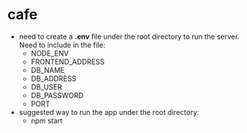 # cafe
* need to create a **.env** file under the root directory to run the server. Need to include in the file: 
   * NODE_ENV
   * FRONTEND_ADDRESS
   * DB_NAME
   * DB_ADDRESS
   * DB_USER
   * DB_PASSWORD
   * PORT
 * suggested way to run the app under the root directory: 
   * npm start
  
  